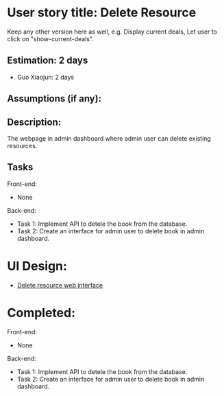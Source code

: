 # User story title: Delete Resource

Keep any other version here as well, e.g. Display current deals, Let user to click on "show-current-deals".

## Estimation: 2 days

- Guo Xiaojun:  2 days

## Assumptions (if any):


## Description:

The webpage in admin dashboard where admin user can delete existing resources.

## Tasks

Front-end:

- None

Back-end:

- Task 1: Implement API to detele the book from the database.
- Task 2: Create an interface for admin user to delete book in admin dashboard.

# UI Design:

- [Delete resource web interface](./img/DeleteResource.png)

# Completed:

Front-end:

- None

Back-end:

- Task 1: Implement API to detele the book from the database.
- Task 2: Create an interface for admin user to delete book in admin dashboard.
